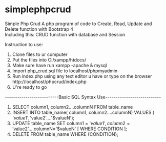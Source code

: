 # simplephpcrud
Simple Php Crud 
A php program of code to Create, Read, Update and Delete function with Bootstrap 4 <br>
Including this: CRUD function with database and Session 

Instruction to use:
1) Clone files to ur computer
2) Put the files into C:/xampp/htdocs/
3) Make sure have run xampp -apache & mysql
4) Import php_crud.sql file to localhost/phpmyadmin
5) Run index.php using any text editor u have or type on the browser http://localhost/phpcrud/index.php
6) U're ready to go

--------------------------Basic SQL Syntax Use---------------------------
1) SELECT column1, column2....columnN FROM table_name
2) INSERT INTO table_name( column1, column2....columnN) VALUES ( '$value1', '$value2'....'$valueN');
3) UPDATE table_name SET column1 = '$value1', column2 = '$value2'....columnN='$valueN' [ WHERE  CONDITION ];
4) DELETE FROM table_name WHERE  {CONDITION};

